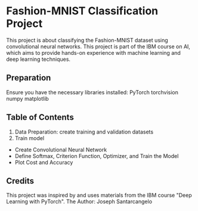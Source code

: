 # Fashion-MNIST Classification Project
This project is about classifying the Fashion-MNIST dataset using convolutional neural networks. This project is part of the IBM course on AI, which aims to provide hands-on experience with machine learning and deep learning techniques.


## Preparation
Ensure you have the necessary libraries installed:
PyTorch
torchvision
numpy
matplotlib

## Table of Contents
1. Data Preparation: create training and validation datasets
2. Train model 
- Create Convolutional Neural Network
- Define Softmax, Criterion Function, Optimizer, and Train the Model
- Plot Cost and Accuracy 
## Credits
This project was inspired by and uses materials from the IBM course "Deep Learning with PyTorch".
The Author: Joseph Santarcangelo
